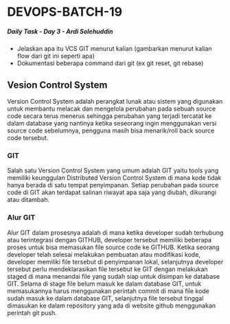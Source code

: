 # DEVOPS-BATCH-19
##### Daily Task - Day 3 - Ardi Solehuddin
- Jelaskan apa itu VCS GIT menurut kalian (gambarkan menurut kalian flow dari git ini seperti apa)
- Dokumentasi beberapa  command dari git (ex git reset, git rebase)

## Vesion Control System
Version Control System adalah perangkat lunak atau sistem yang digunakan untuk membantu melacak dan mengelola perubahan pada sebuah source code secara terus menerus sehingga perubahan yang terjadi tercatat ke dalam database yang nantinya ketika seseorang ingin menggunakan versi source code sebelumnya, pengguna masih bisa menarik/roll back source code tersebut.  

### GIT
Salah satu Version Control System yang umum adalah GIT yaitu tools yang memiliki keunggulan Distributed Version Control System di mana kode tidak hanya berada di satu tempat penyimpanan. Setiap perubahan pada source code di GIT akan terdapat salinan riwayat apa saja yang diubah, dikurangi atau ditambah. 

### Alur GIT
Alur GIT dalam prosesnya adalah di mana ketika developer sudah terhubung atau terintegrasi dengan GITHUB, developer tersebut memiliki beberapa proses untuk bisa memasukan file source code ke GITHUB. Ketika seorang developer telah selesai melakukan pembuatan atau modifikasi kode, developer memiliki file tersebut di penyimpanan lokal, selanjutnya developer tersebut perlu mendeklarasikan file tersebut ke GIT dengan melakukan staged di mana menandai file yang sudah siap untuk disimpan ke database GIT. Selama di stage file belum masuk ke dalam database GIT, untuk memasukannya harus menggunakan perintah commit di mana file kode sudah masuk ke dalam database GIT, selanjutnya file tersebut tinggal dimasukan ke dalam repository yang ada di website github menggunakan perintah git push. 
